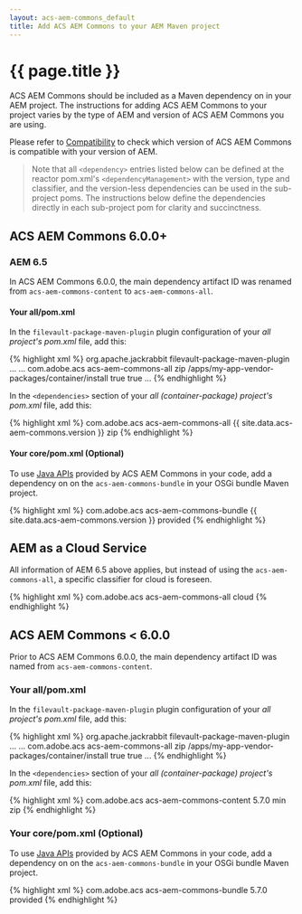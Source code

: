 ```yaml
---
layout: acs-aem-commons_default
title: Add ACS AEM Commons to your AEM Maven project
---
```


# {{ page.title }}

ACS AEM Commons should be included as a Maven dependency on in your AEM project. The instructions for adding ACS AEM Commons to your project varies by the type of AEM and version of ACS AEM Commons you are using. 

Please refer to [Compatibility](/acs-aem-commons/pages/compatibility.html) to check which version of ACS AEM Commons is compatible with your version of AEM.

> Note that all `<dependency>` entries listed below can be defined at the reactor pom.xml's `<dependencyManagement>` with the version, type and classifier, and the version-less dependencies can be used in the sub-project poms. The instructions below define the dependencies directly in each sub-project pom for clarity and succinctness. 


## ACS AEM Commons 6.0.0+

### AEM 6.5

In ACS AEM Commons 6.0.0, the main dependency artifact ID was renamed from `acs-aem-commons-content` to `acs-aem-commons-all`. 

#### Your all/pom.xml

In the `filevault-package-maven-plugin` plugin configuration of your _all project's pom.xml_ file, add this:

{% highlight xml %}
<plugins>
    <plugin>
        <groupId>org.apache.jackrabbit</groupId>
        <artifactId>filevault-package-maven-plugin</artifactId>
        ...
        <configuration>
            <embeddeds>
                ...
                <embedded>
                    <groupId>com.adobe.acs</groupId>
                    <artifactId>acs-aem-commons-all</artifactId>
                    <type>zip</type>
                    <target>/apps/my-app-vendor-packages/container/install</target>
                    <filter>true</filter>
                    <isAllVersionsFilter>true</isAllVersionsFilter>
                </embedded>
                ...
{% endhighlight %}

In the `<dependencies>` section of your _all (container-package) project's pom.xml_ file, add this:

{% highlight xml %}
<dependency>
    <groupId>com.adobe.acs</groupId>
    <artifactId>acs-aem-commons-all</artifactId>
    <version>{{ site.data.acs-aem-commons.version }}</version>
    <type>zip</type>
</dependency>
{% endhighlight %}

#### Your core/pom.xml (Optional)

To use [Java APIs](https://javadoc.io/doc/com.adobe.acs/acs-aem-commons-bundle/latest/index.html) provided by ACS AEM Commons in your code, add a dependency on on the `acs-aem-commons-bundle` in your OSGi bundle Maven project. 

{% highlight xml %}
<dependency>
    <groupId>com.adobe.acs</groupId>
    <artifactId>acs-aem-commons-bundle</artifactId>
    <version>{{ site.data.acs-aem-commons.version }}</version>
    <scope>provided</scope>
</dependency>
{% endhighlight %}

## AEM as a Cloud Service

All information of AEM 6.5 above applies, but instead of using the `acs-aem-commons-all`, a specific classifier for cloud is foreseen.

{% highlight xml %}
<dependency>
    <groupId>com.adobe.acs</groupId>
    <artifactId>acs-aem-commons-all</artifactId>
    <classifier>cloud</classifier>
</dependency>
{% endhighlight %}

## ACS AEM Commons < 6.0.0

Prior to ACS AEM Commons 6.0.0, the main dependency artifact ID was named from `acs-aem-commons-content`.

### Your all/pom.xml

In the `filevault-package-maven-plugin` plugin configuration of your _all project's pom.xml_ file, add this:

{% highlight xml %}
<plugins>
    <plugin>
        <groupId>org.apache.jackrabbit</groupId>
        <artifactId>filevault-package-maven-plugin</artifactId>
        ...
        <configuration>
            <embeddeds>
                ...
                <embedded>
                    <groupId>com.adobe.acs</groupId>
                    <artifactId>acs-aem-commons-all</artifactId>
                    <type>zip</type>
                    <target>/apps/my-app-vendor-packages/container/install</target>
                    <filter>true</filter>
                    <isAllVersionsFilter>true</isAllVersionsFilter>
                </embedded>
                ...
{% endhighlight %}

In the `<dependencies>` section of your _all (container-package) project's pom.xml_ file, add this:

{% highlight xml %}
<dependency>
    <groupId>com.adobe.acs</groupId>
    <artifactId>acs-aem-commons-content</artifactId>
    <version>5.7.0</version>
    <classifier>min</classifier>
    <type>zip</type>
</dependency>
{% endhighlight %}

### Your core/pom.xml (Optional)

To use [Java APIs](https://javadoc.io/doc/com.adobe.acs/acs-aem-commons-bundle/5.7.0/index.html) provided by ACS AEM Commons in your code, add a dependency on on the `acs-aem-commons-bundle` in your OSGi bundle Maven project. 

{% highlight xml %}
<dependency>
    <groupId>com.adobe.acs</groupId>
    <artifactId>acs-aem-commons-bundle</artifactId>
    <version>5.7.0</version>
    <scope>provided</scope>
</dependency>
{% endhighlight %}
